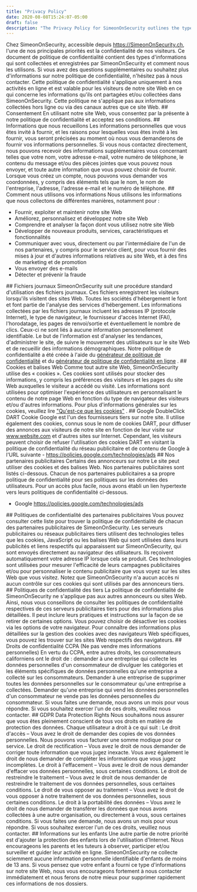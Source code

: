 ```yaml
---
title: "Privacy Policy"
date: 2020-08-08T15:24:07-05:00
draft: false
description: "The Privacy Policy for SimeonOnSecurity outlines the types of information collected from visitors and how it is used. The policy only applies to online activities and is valid for website visitors. By using the site, visitors consent to the policy. Personal information collected may include contact information, messages, and data related to website usage. This information is used to operate and maintain the site, improve and personalize the user experience, and for communication and marketing purposes. SimeonOnSecurity also uses cookies and web beacons, and partners with Google for advertising. The policy explains the use of log files and third-party privacy policies."
---
```

Chez SimeonOnSecurity, accessible depuis https://SimeonOnSecurity.ch, l&#39;une de nos principales priorités est la confidentialité de nos visiteurs. Ce document de politique de confidentialité contient des types d&#39;informations qui sont collectées et enregistrées par SimeonOnSecurity et comment nous les utilisons. Si vous avez des questions supplémentaires ou souhaitez plus d&#39;informations sur notre politique de confidentialité, n&#39;hésitez pas à nous contacter. Cette politique de confidentialité s&#39;applique uniquement à nos activités en ligne et est valable pour les visiteurs de notre site Web en ce qui concerne les informations qu&#39;ils ont partagées et/ou collectées dans SimeonOnSecurity. Cette politique ne s&#39;applique pas aux informations collectées hors ligne ou via des canaux autres que ce site Web. ## Consentement En utilisant notre site Web, vous consentez par la présente à notre politique de confidentialité et acceptez ses conditions. ## Informations que nous recueillons Les informations personnelles que vous êtes invité à fournir, et les raisons pour lesquelles vous êtes invité à les fournir, vous seront précisées au moment où nous vous demanderons de fournir vos informations personnelles. Si vous nous contactez directement, nous pouvons recevoir des informations supplémentaires vous concernant telles que votre nom, votre adresse e-mail, votre numéro de téléphone, le contenu du message et/ou des pièces jointes que vous pouvez nous envoyer, et toute autre information que vous pouvez choisir de fournir. Lorsque vous créez un compte, nous pouvons vous demander vos coordonnées, y compris des éléments tels que le nom, le nom de l&#39;entreprise, l&#39;adresse, l&#39;adresse e-mail et le numéro de téléphone. ## Comment nous utilisons vos informations Nous utilisons les informations que nous collectons de différentes manières, notamment pour :<ul><li> Fournir, exploiter et maintenir notre site Web</li><li> Améliorez, personnalisez et développez notre site Web</li><li> Comprendre et analyser la façon dont vous utilisez notre site Web</li><li> Développer de nouveaux produits, services, caractéristiques et fonctionnalités</li><li> Communiquer avec vous, directement ou par l&#39;intermédiaire de l&#39;un de nos partenaires, y compris pour le service client, pour vous fournir des mises à jour et d&#39;autres informations relatives au site Web, et à des fins de marketing et de promotion</li><li> Vous envoyer des e-mails</li><li> Détecter et prévenir la fraude</li></ul> ## Fichiers journaux SimeonOnSecurity suit une procédure standard d&#39;utilisation des fichiers journaux. Ces fichiers enregistrent les visiteurs lorsqu&#39;ils visitent des sites Web. Toutes les sociétés d&#39;hébergement le font et font partie de l&#39;analyse des services d&#39;hébergement. Les informations collectées par les fichiers journaux incluent les adresses IP (protocole Internet), le type de navigateur, le fournisseur d&#39;accès Internet (FAI), l&#39;horodatage, les pages de renvoi/sortie et éventuellement le nombre de clics. Ceux-ci ne sont liés à aucune information personnellement identifiable. Le but de l&#39;information est d&#39;analyser les tendances, d&#39;administrer le site, de suivre le mouvement des utilisateurs sur le site Web et de recueillir des informations démographiques. Notre politique de confidentialité a été créée à l&#39;aide du <a href="https://www.privacypolicygenerator.info">générateur de politique de confidentialité</a> et du <a href="https://www.privacypolicyonline.com/privacy-policy-generator/">générateur de politique de confidentialité en ligne</a> . ## Cookies et balises Web Comme tout autre site Web, SimeonOnSecurity utilise des « cookies ». Ces cookies sont utilisés pour stocker des informations, y compris les préférences des visiteurs et les pages du site Web auxquelles le visiteur a accédé ou visité. Les informations sont utilisées pour optimiser l&#39;expérience des utilisateurs en personnalisant le contenu de notre page Web en fonction du type de navigateur des visiteurs et/ou d&#39;autres informations. Pour plus d&#39;informations générales sur les cookies, veuillez lire <a href="https://www.cookieconsent.com/what-are-cookies/">&quot;Qu&#39;est-ce que les cookies&quot;</a> . ## Google DoubleClick DART Cookie Google est l&#39;un des fournisseurs tiers sur notre site. Il utilise également des cookies, connus sous le nom de cookies DART, pour diffuser des annonces aux visiteurs de notre site en fonction de leur visite sur www.website.com et d&#39;autres sites sur Internet. Cependant, les visiteurs peuvent choisir de refuser l&#39;utilisation des cookies DART en visitant la politique de confidentialité du réseau publicitaire et de contenu de Google à l&#39;URL suivante - <a href="https://policies.google.com/technologies/ads">https://policies.google.com/technologies/ads</a> ## Nos partenaires publicitaires Certains des annonceurs sur notre Le site peut utiliser des cookies et des balises Web. Nos partenaires publicitaires sont listés ci-dessous. Chacun de nos partenaires publicitaires a sa propre politique de confidentialité pour ses politiques sur les données des utilisateurs. Pour un accès plus facile, nous avons établi un lien hypertexte vers leurs politiques de confidentialité ci-dessous.<ul><li> Google <a href="https://policies.google.com/technologies/ads">https://policies.google.com/technologies/ads</a></li></ul> ## Politiques de confidentialité des partenaires publicitaires Vous pouvez consulter cette liste pour trouver la politique de confidentialité de chacun des partenaires publicitaires de SimeonOnSecurity. Les serveurs publicitaires ou réseaux publicitaires tiers utilisent des technologies telles que les cookies, JavaScript ou les balises Web qui sont utilisées dans leurs publicités et liens respectifs qui apparaissent sur SimeonOnSecurity, qui sont envoyés directement au navigateur des utilisateurs. Ils reçoivent automatiquement votre adresse IP lorsque cela se produit. Ces technologies sont utilisées pour mesurer l&#39;efficacité de leurs campagnes publicitaires et/ou pour personnaliser le contenu publicitaire que vous voyez sur les sites Web que vous visitez. Notez que SimeonOnSecurity n&#39;a aucun accès ni aucun contrôle sur ces cookies qui sont utilisés par des annonceurs tiers. ## Politiques de confidentialité des tiers La politique de confidentialité de SimeonOnSecurity ne s&#39;applique pas aux autres annonceurs ou sites Web. Ainsi, nous vous conseillons de consulter les politiques de confidentialité respectives de ces serveurs publicitaires tiers pour des informations plus détaillées. Il peut inclure leurs pratiques et instructions sur la façon de se retirer de certaines options. Vous pouvez choisir de désactiver les cookies via les options de votre navigateur. Pour connaître des informations plus détaillées sur la gestion des cookies avec des navigateurs Web spécifiques, vous pouvez les trouver sur les sites Web respectifs des navigateurs. ## Droits de confidentialité CCPA (Ne pas vendre mes informations personnelles) En vertu du CCPA, entre autres droits, les consommateurs californiens ont le droit de : demander à une entreprise qui collecte les données personnelles d&#39;un consommateur de divulguer les catégories et les éléments spécifiques de données personnelles qu&#39;une entreprise a collecté sur les consommateurs. Demander à une entreprise de supprimer toutes les données personnelles sur le consommateur qu&#39;une entreprise a collectées. Demander qu&#39;une entreprise qui vend les données personnelles d&#39;un consommateur ne vende pas les données personnelles du consommateur. Si vous faites une demande, nous avons un mois pour vous répondre. Si vous souhaitez exercer l&#39;un de ces droits, veuillez nous contacter. ## GDPR Data Protection Rights Nous souhaitons nous assurer que vous êtes pleinement conscient de tous vos droits en matière de protection des données. Chaque utilisateur a droit à ce qui suit : Le droit d&#39;accès – Vous avez le droit de demander des copies de vos données personnelles. Nous pouvons vous facturer une somme modique pour ce service. Le droit de rectification – Vous avez le droit de nous demander de corriger toute information que vous jugez inexacte. Vous avez également le droit de nous demander de compléter les informations que vous jugez incomplètes. Le droit à l&#39;effacement – Vous avez le droit de nous demander d&#39;effacer vos données personnelles, sous certaines conditions. Le droit de restreindre le traitement – Vous avez le droit de nous demander de restreindre le traitement de vos données personnelles, sous certaines conditions. Le droit de vous opposer au traitement – Vous avez le droit de vous opposer à notre traitement de vos données personnelles, sous certaines conditions. Le droit à la portabilité des données – Vous avez le droit de nous demander de transférer les données que nous avons collectées à une autre organisation, ou directement à vous, sous certaines conditions. Si vous faites une demande, nous avons un mois pour vous répondre. Si vous souhaitez exercer l&#39;un de ces droits, veuillez nous contacter. ## Informations sur les enfants Une autre partie de notre priorité est d&#39;ajouter la protection des enfants lors de l&#39;utilisation d&#39;Internet. Nous encourageons les parents et les tuteurs à observer, participer et/ou surveiller et guider leur activité en ligne. SimeonOnSecurity ne collecte sciemment aucune information personnelle identifiable d&#39;enfants de moins de 13 ans. Si vous pensez que votre enfant a fourni ce type d&#39;informations sur notre site Web, nous vous encourageons fortement à nous contacter immédiatement et nous ferons de notre mieux pour supprimer rapidement ces informations de nos dossiers.